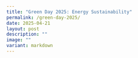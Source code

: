 ```yaml
---
title: "Green Day 2025: Energy Sustainability"
permalink: /green-day-2025/
date: 2025-04-21
layout: post
description: ""
image: ""
variant: markdown
---
```

